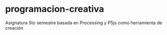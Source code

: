 # programacion-creativa
Asignatura 5to semestre basada en Processing y P5js como herramienta de creación
